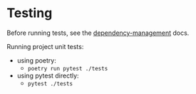 # Testing

Before running tests, see the [dependency-management](./dependency-management.md) docs.

Running project unit tests:
* using poetry:
  * `poetry run pytest ./tests`
* using pytest directly:
  * `pytest ./tests`
